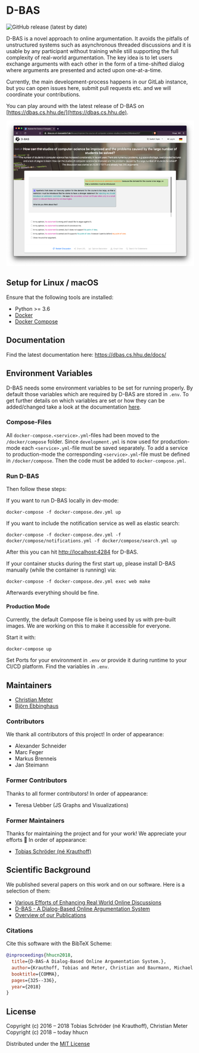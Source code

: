 # D-BAS

![GitHub release (latest by date)](https://img.shields.io/github/v/release/hhucn/dbas)

D-BAS is a novel approach to online
argumentation. It avoids the pitfalls of unstructured systems such as asynchronous threaded discussions and it is
usable by any participant without training while still supporting the full complexity  of real-world argumentation.
The key idea is to let users exchange arguments with each other in the form of a time-shifted dialog where arguments
are presented and acted upon one-at-a-time.

Currently, the main development-process happens in our GitLab instance, but you
can open issues here, submit pull requests etc. and we will coordinate your
contributions.

You can play around with the latest release of D-BAS on [https://dbas.cs.hhu.de/](https://dbas.cs.hhu.de).

![dbas_discussion_image](dbas/static/images/dbas_discussion.png)

## Setup for Linux / macOS

Ensure that the following tools are installed:

* Python >= 3.6
* [Docker](https://docs.docker.com/engine/installation/)
* [Docker Compose](https://docs.docker.com/compose/install/)

## Documentation

Find the latest documentation here: https://dbas.cs.hhu.de/docs/

## Environment Variables
D-BAS needs some environment variables to be set for running properly.
By default those variables which are required by D-BAS are stored in `.env`.
To get further details on which variables are set or how they can be added/changed take a look at the documentation [here](https://dbas.cs.uni-duesseldorf.de/docs/installation.html).

### Compose-Files
All `docker-compose.<service>.yml`-files had been moved to the `/docker/compose` folder.
Since `development.yml` is now used for production-mode each `<service>.yml`-file must be saved separately.
To add a service to production-mode the corresponding `<service>.yml`-file must be defined in `/docker/compose`.
Then the code must be added to `docker-compose.yml`. 

### Run D-BAS

Then follow these steps:

If you want to run D-BAS locally in dev-mode:

    docker-compose -f docker-compose.dev.yml up

If you want to include the notification service as well as elastic search:

    docker-compose -f docker-compose.dev.yml -f docker/compose/notifications.yml -f docker/compose/search.yml up

After this you can hit [http://localhost:4284](http://localhost:4284) for D-BAS.

If your container stucks during the first start up, please install D-BAS manually (while the container is running) via:

    docker-compose -f docker-compose.dev.yml exec web make

Afterwards everything should be fine.

#### Production Mode

Currently, the default Compose file is being used by us with pre-built images. We are working on this to make it accessible for everyone.

Start it with:

    docker-compose up

Set Ports for your environment in `.env` or provide it during runtime to your CI/CD platform. Find the variables in `.env`.

## Maintainers

* [Christian Meter](mailto:meter@hhu.de)
* [Björn Ebbinghaus](mailto:bjoern.ebbinghaus@hhu.de)

### Contributors

We thank all contributors of this project! In order of appearance:

* Alexander Schneider
* Marc Feger
* Markus Brenneis
* Jan Steimann

### Former Contributors

Thanks to all former contributors! In order of appearance:

* Teresa Uebber (JS Graphs and Visualizations)

### Former Maintainers

Thanks for maintaining the project and for your work! We appreciate your efforts :tada: In order of appearance:

* [Tobias Schröder (né Krauthoff)](mailto:tobias.krauthoff@hhu.de)

## Scientific Background

We published several papers on this work and on our software. Here is a selection of them:

* [Various Efforts of Enhancing Real World Online Discussions](https://wwwcn.cs.uni-duesseldorf.de/publications/publications/library/SchneiderMeter2019a.pdf)
* [D-BAS - A Dialog-Based Online Argumentation System](https://wwwcn.cs.uni-duesseldorf.de/publications/publications/library/Krauthoff2018b.pdf)
* [Overview of our Publications](https://www.cn.hhu.de/unser-team/team/meter/personal-publications.html)

### Citations

Cite this software with the BibTeX Scheme:

```bibtex
@inproceedings{hhucn2018,
  title={D-BAS-A Dialog-Based Online Argumentation System.},
  author={Krauthoff, Tobias and Meter, Christian and Baurmann, Michael and Betz, Gregor and Mauve, Martin},
  booktitle={COMMA},
  pages={325--336},
  year={2018}
}
```

## License

Copyright (c) 2016 – 2018 Tobias Schröder (né Krauthoff), Christian Meter  
Copyright (c) 2018 – today hhucn

Distributed under the [MIT License](LICENSE)